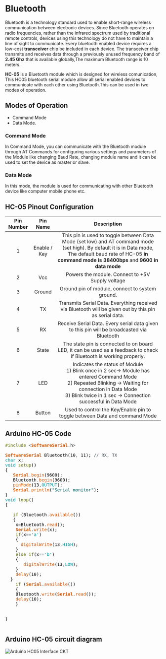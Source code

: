 # Bluetooth


Bluetooth is a technology standard used to enable short-range wireless communication between electronic devices. Since Bluetooth operates on radio frequencies, rather than the infrared spectrum used by traditional remote controls, devices using this technology do not have to maintain a line of sight to communicate. Every bluetooth enabled device requires a low-cost **transceiver** chip be included in each device. The transceiver chip transmits and receives data through a previously unused frequency band of **2.45 Ghz** that is available globally,The maximum Bluetooth range is 10 meters.




**HC-05** is a Bluetooth module which is designed for wireless comunication, This HC05 bluetooth serial module allow all serial enabled devices to communicate with each other using Bluetooth.This can be used in two modes of operation.
## Modes of Operation
   - Command Mode 
   - Data Mode. 

### Command Mode
In Command Mode, you can communicate with the Bluetooth module through AT Commands for configuring various settings and parameters of the Module like changing Baud Rate, changing module name and it can be used to set the device as master or slave. 

### Data Mode
In this mode, the module is used for communicating with other Bluetooth device like computer mobile phone etc.

## HC-05 Pinout Configuration
|Pin Number  |Pin Name |Description |
| :---: | :---: | :---: |
| 1 |Enable / Key |This pin is used to toggle between Data Mode (set low) and AT command mode (set high). By default it is in Data mode, The default baud rate of HC-05 **in command mode is 38400bps** and **9600 in data mode** |
| 2 | Vcc| Powers the module. Connect to +5V Supply voltage |
| 3 | Ground|Ground pin of module, connect to system ground. |
| 4 | TX| Transmits Serial Data. Everything received via Bluetooth will be given out by this pin as serial data.|
| 5 | RX| Receive Serial Data. Every serial data given to this pin will be broadcasted via Bluetooth|
| 6 | State| The state pin is connected to on board LED, it can be used as a feedback to check if Bluetooth is working properly.|
| 7 | LED| Indicates the status of Module <br>1) Blink once in 2 sec-> Module has entered Command Mode   <br>2) Repeated Blinking -> Waiting for connection in Data Mode <br>3) Blink twice in 1 sec -> Connection successful in Data Mode |
| 8 | Button|Used to control the Key/Enable pin to toggle between Data and command Mode |

## Arduino HC-05 Code

<pre>
<font color="#5e6d03">#include</font> <font color="#434f54">&lt;</font><b><font color="#d35400">SoftwareSerial</font></b><font color="#434f54">.</font><font color="#000000">h</font><font color="#434f54">&gt;</font>

<b><font color="#d35400">SoftwareSerial</font></b> <font color="#000000">Bluetooth</font><font color="#000000">(</font><font color="#000000">10</font><font color="#434f54">,</font> <font color="#000000">11</font><font color="#000000">)</font><font color="#000000">;</font> <font color="#434f54">&#47;&#47; RX, TX</font>
<font color="#00979c">char</font> <font color="#000000">x</font><font color="#000000">;</font>
<font color="#00979c">void</font> <font color="#5e6d03">setup</font><font color="#000000">(</font><font color="#000000">)</font>
<font color="#000000">{</font>
 &nbsp;&nbsp;<b><font color="#d35400">Serial</font></b><font color="#434f54">.</font><font color="#d35400">begin</font><font color="#000000">(</font><font color="#000000">9600</font><font color="#000000">)</font><font color="#000000">;</font>
 &nbsp;&nbsp;<font color="#000000">Bluetooth</font><font color="#434f54">.</font><font color="#d35400">begin</font><font color="#000000">(</font><font color="#000000">9600</font><font color="#000000">)</font><font color="#000000">;</font>
 &nbsp;&nbsp;<font color="#d35400">pinMode</font><font color="#000000">(</font><font color="#000000">13</font><font color="#434f54">,</font><font color="#00979c">OUTPUT</font><font color="#000000">)</font><font color="#000000">;</font>
 &nbsp;&nbsp;<b><font color="#d35400">Serial</font></b><font color="#434f54">.</font><font color="#d35400">println</font><font color="#000000">(</font><font color="#005c5f">&#34;Serial monitor&#34;</font><font color="#000000">)</font><font color="#000000">;</font>
<font color="#000000">}</font>
<font color="#00979c">void</font> <font color="#5e6d03">loop</font><font color="#000000">(</font><font color="#000000">)</font> 
<font color="#000000">{</font>
 &nbsp;
 &nbsp;&nbsp;<font color="#5e6d03">if</font> <font color="#000000">(</font><font color="#000000">Bluetooth</font><font color="#434f54">.</font><font color="#d35400">available</font><font color="#000000">(</font><font color="#000000">)</font><font color="#000000">)</font>
 &nbsp;&nbsp;<font color="#000000">{</font>
 &nbsp;&nbsp;&nbsp;<font color="#000000">x</font><font color="#434f54">=</font><font color="#000000">Bluetooth</font><font color="#434f54">.</font><font color="#d35400">read</font><font color="#000000">(</font><font color="#000000">)</font><font color="#000000">;</font>
 &nbsp;&nbsp;&nbsp;<b><font color="#d35400">Serial</font></b><font color="#434f54">.</font><font color="#d35400">write</font><font color="#000000">(</font><font color="#000000">x</font><font color="#000000">)</font><font color="#000000">;</font>
 &nbsp;&nbsp;&nbsp;<font color="#5e6d03">if</font><font color="#000000">(</font><font color="#000000">x</font><font color="#434f54">==</font><font color="#00979c">&#39;a&#39;</font><font color="#000000">)</font>
 &nbsp;&nbsp;&nbsp;<font color="#000000">{</font>
 &nbsp;&nbsp;&nbsp;&nbsp;&nbsp;<font color="#d35400">digitalWrite</font><font color="#000000">(</font><font color="#000000">13</font><font color="#434f54">,</font><font color="#00979c">HIGH</font><font color="#000000">)</font><font color="#000000">;</font>
 &nbsp;&nbsp;&nbsp;<font color="#000000">}</font>
 &nbsp;&nbsp;&nbsp;<font color="#5e6d03">else</font> <font color="#5e6d03">if</font><font color="#000000">(</font><font color="#000000">x</font><font color="#434f54">==</font><font color="#00979c">&#39;b&#39;</font><font color="#000000">)</font>
 &nbsp;&nbsp;&nbsp;<font color="#000000">{</font>
 &nbsp;&nbsp;&nbsp;&nbsp;&nbsp;&nbsp;<font color="#d35400">digitalWrite</font><font color="#000000">(</font><font color="#000000">13</font><font color="#434f54">,</font><font color="#00979c">LOW</font><font color="#000000">)</font><font color="#000000">;</font>
 &nbsp;&nbsp;&nbsp;<font color="#000000">}</font>
 &nbsp;&nbsp;&nbsp;<font color="#d35400">delay</font><font color="#000000">(</font><font color="#000000">10</font><font color="#000000">)</font><font color="#000000">;</font>
 &nbsp;<font color="#000000">}</font>
 &nbsp;&nbsp;&nbsp;<font color="#5e6d03">if</font> <font color="#000000">(</font><b><font color="#d35400">Serial</font></b><font color="#434f54">.</font><font color="#d35400">available</font><font color="#000000">(</font><font color="#000000">)</font><font color="#000000">)</font> 
 &nbsp;&nbsp;&nbsp;<font color="#000000">{</font>
 &nbsp;&nbsp;&nbsp;<font color="#000000">Bluetooth</font><font color="#434f54">.</font><font color="#d35400">write</font><font color="#000000">(</font><b><font color="#d35400">Serial</font></b><font color="#434f54">.</font><font color="#d35400">read</font><font color="#000000">(</font><font color="#000000">)</font><font color="#000000">)</font><font color="#000000">;</font>
 &nbsp;&nbsp;&nbsp;<font color="#d35400">delay</font><font color="#000000">(</font><font color="#000000">10</font><font color="#000000">)</font><font color="#000000">;</font>
 &nbsp;&nbsp;&nbsp;<font color="#000000">}</font>

 &nbsp;
<font color="#000000">}</font>

</pre>

## Arduino HC-05 circuit diagram

![Arduino HC05 Interface CKT](https://github.com/HoNtErBoT/Embedded-Circuit-importat/blob/main/03_Arduino/05_Arduino%20Bluetooth_HC05.jpg)






